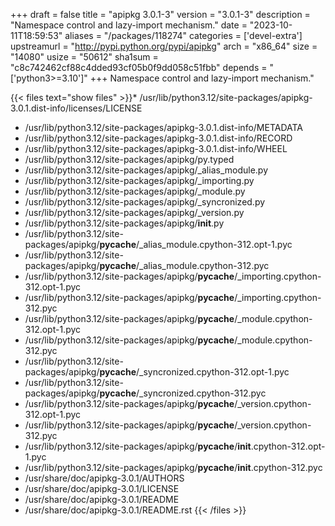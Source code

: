+++
draft = false
title = "apipkg 3.0.1-3"
version = "3.0.1-3"
description = "Namespace control and lazy-import mechanism."
date = "2023-10-11T18:59:53"
aliases = "/packages/118274"
categories = ['devel-extra']
upstreamurl = "http://pypi.python.org/pypi/apipkg"
arch = "x86_64"
size = "14080"
usize = "50612"
sha1sum = "c8c742462cf88c4dded93cf05b0f9dd058c51fbb"
depends = "['python3>=3.10']"
+++
Namespace control and lazy-import mechanism."

{{< files text="show files" >}}* /usr/lib/python3.12/site-packages/apipkg-3.0.1.dist-info/licenses/LICENSE
* /usr/lib/python3.12/site-packages/apipkg-3.0.1.dist-info/METADATA
* /usr/lib/python3.12/site-packages/apipkg-3.0.1.dist-info/RECORD
* /usr/lib/python3.12/site-packages/apipkg-3.0.1.dist-info/WHEEL
* /usr/lib/python3.12/site-packages/apipkg/py.typed
* /usr/lib/python3.12/site-packages/apipkg/_alias_module.py
* /usr/lib/python3.12/site-packages/apipkg/_importing.py
* /usr/lib/python3.12/site-packages/apipkg/_module.py
* /usr/lib/python3.12/site-packages/apipkg/_syncronized.py
* /usr/lib/python3.12/site-packages/apipkg/_version.py
* /usr/lib/python3.12/site-packages/apipkg/__init__.py
* /usr/lib/python3.12/site-packages/apipkg/__pycache__/_alias_module.cpython-312.opt-1.pyc
* /usr/lib/python3.12/site-packages/apipkg/__pycache__/_alias_module.cpython-312.pyc
* /usr/lib/python3.12/site-packages/apipkg/__pycache__/_importing.cpython-312.opt-1.pyc
* /usr/lib/python3.12/site-packages/apipkg/__pycache__/_importing.cpython-312.pyc
* /usr/lib/python3.12/site-packages/apipkg/__pycache__/_module.cpython-312.opt-1.pyc
* /usr/lib/python3.12/site-packages/apipkg/__pycache__/_module.cpython-312.pyc
* /usr/lib/python3.12/site-packages/apipkg/__pycache__/_syncronized.cpython-312.opt-1.pyc
* /usr/lib/python3.12/site-packages/apipkg/__pycache__/_syncronized.cpython-312.pyc
* /usr/lib/python3.12/site-packages/apipkg/__pycache__/_version.cpython-312.opt-1.pyc
* /usr/lib/python3.12/site-packages/apipkg/__pycache__/_version.cpython-312.pyc
* /usr/lib/python3.12/site-packages/apipkg/__pycache__/__init__.cpython-312.opt-1.pyc
* /usr/lib/python3.12/site-packages/apipkg/__pycache__/__init__.cpython-312.pyc
* /usr/share/doc/apipkg-3.0.1/AUTHORS
* /usr/share/doc/apipkg-3.0.1/LICENSE
* /usr/share/doc/apipkg-3.0.1/README
* /usr/share/doc/apipkg-3.0.1/README.rst
{{< /files >}}